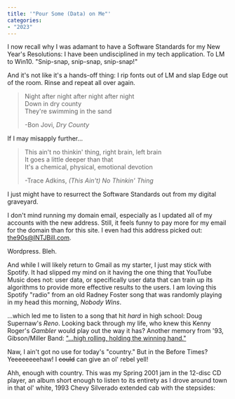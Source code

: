 ```yaml
---
title: '"Pour Some (Data) on Me"'
categories:
- "2023"
---
```


I now recall why I was adamant to have a Software Standards for my New Year's Resolutions:  I have been undisciplined in my tech application.  To LM to Win10.  "Snip-snap, snip-snap, snip-snap!"

And it's not like it's a hands-off thing: I rip fonts out of LM and slap Edge out of the room.  Rinse and repeat all over again. 

> Night after night after night after night  
Down in dry county  
They're swimming in the sand  
>  
> -Bon Jovi, *Dry County*

If I may misapply further...

> This ain't no thinkin' thing, right brain, left brain  
It goes a little deeper than that  
It's a chemical, physical, emotional devotion  
>  
> -Trace Adkins, *(This Ain't) No Thinkin' Thing*

I just might have to resurrect the Software Standards out from my digital graveyard.

I don't mind running my domain email, especially as I updated all of my accounts with the new address.  Still, it feels funny to pay more for my email for the domain than for this site.  I even had this address picked out: the90s@INTJBill.com.

Wordpress.  Bleh.

And while I will likely return to Gmail as my starter, I just may stick with Spotify.  It had slipped my mind on it having the one thing that YouTube Music does not:  user data, or specifically user data that can train up its algorithms to provide more effective results to the users.  I am loving this Spotify "radio" from an old Radney Foster song that was randomly playing in my head this morning, *Nobody Wins*.  

...which led me to listen to a song that hit *hard* in high school: Doug Supernaw's *Reno*.  Looking back through my life, who knew this Kenny Roger's *Gambler* would play out the way it has?  Another memory from '93,  Gibson/Miller Band: ["...high rolling, holding the winning hand."](https://www.youtube.com/watch?v=H8iO1Wq37QQ)

Naw, I ain't got no use for today's "country."  But in the Before Times?  Yeeeeeeeehaw!  I ~~could~~ can give an ol' rebel yell!

Ahh, enough with country.  This was my Spring 2001 jam in the 12-disc CD player, an album short enough to listen to its entirety as I drove around town in that ol' white, 1993 Chevy Silverado extended cab with the stepsides:
